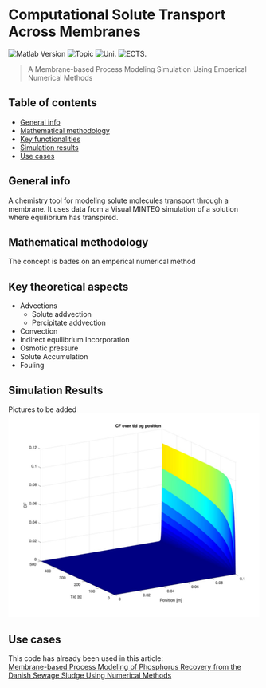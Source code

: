 # Computational Solute Transport Across Membranes 
![Matlab Version][matlab-image] ![Topic][topic-image] ![Uni.][AAU-image] ![ECTS.][ECTS-image]
> A Membrane-based Process Modeling Simulation Using Emperical Numerical Methods

## Table of contents
* [General info](#general-info)
* [Mathematical methodology](#Mathematical-methodology)
* [Key functionalities](#Key-functionalities)
* [Simulation results](#Simulation-results)
* [Use cases](#Use-cases)


## General info
A chemistry tool for modeling solute molecules transport through a membrane. It uses data from a Visual MINTEQ simulation of a solution where equilibrium has transpired.

 
## Mathematical methodology
The concept is bades on an emperical numerical method

## Key theoretical aspects
* Advections
  * Solute addvection
  * Percipitate addvection
* Convection
* Indirect equilibrium Incorporation
* Osmotic pressure
* Solute Accumulation
* Fouling


## Simulation Results
Pictures to be added
![Matlab Result](sim_images/General_overview.jpg)


## Use cases
This code has already been used in this article: <br />
[Membrane-based Process Modeling of Phosphorus Recovery from the Danish Sewage Sludge Using Numerical Methods](https://kbdk-aub.primo.exlibrisgroup.com/permalink/45KBDK_AUB/a7me0f/alma9921650701005762)



<!-- Markdown link & img dfn's -->
[matlab-image]: https://img.shields.io/badge/LNG-MATLAB_23.2-orange
[topic-image]: https://img.shields.io/badge/Topic-Integrated_Process_Modeling-green
[AAU-image]: https://img.shields.io/badge/Uni-AAU-blue
[ECTS-image]: https://img.shields.io/badge/ECTS-15-red
